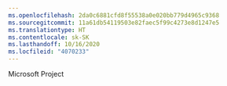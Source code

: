 ```yaml
---
ms.openlocfilehash: 2da0c6881cfd8f55538a0e020bb779d4965c9368
ms.sourcegitcommit: 11a61db54119503e82faec5f99c4273e8d1247e5
ms.translationtype: HT
ms.contentlocale: sk-SK
ms.lasthandoff: 10/16/2020
ms.locfileid: "4070233"
---
```

Microsoft Project